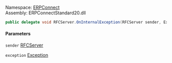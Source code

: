 Namespace: [ERPConnect](../)\
Assembly: ERPConnectStandard20.dll

```csharp
public delegate void RFCServer.OnInternalException(RFCServer sender, Exception exception)

```

#### Parameters

`sender` [RFCServer](../ERPConnect.RFCServer/)

`exception` [Exception](https://learn.microsoft.com/dotnet/api/system.exception)
